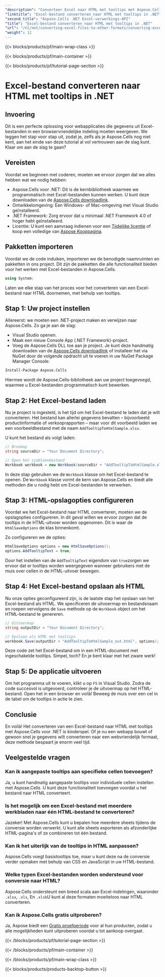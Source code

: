 ```yaml
---
"description": "Converteer Excel naar HTML met tooltips met Aspose.Cells voor .NET in een paar eenvoudige stappen. Verbeter uw webapps moeiteloos met interactieve Excel-gegevens."
"linktitle": "Excel-bestand converteren naar HTML met tooltips in .NET"
"second_title": "Aspose.Cells .NET Excel-verwerkings-API"
"title": "Excel-bestand converteren naar HTML met tooltips in .NET"
"url": "/nl/net/converting-excel-files-to-other-formats/converting-excel-file-to-html-with-tooltip/"
"weight": 12
---
```


{{< blocks/products/pf/main-wrap-class >}}

{{< blocks/products/pf/main-container >}}

{{< blocks/products/pf/tutorial-page-section >}}

# Excel-bestand converteren naar HTML met tooltips in .NET

## Invoering

Dit is een perfecte oplossing voor webapplicaties die gegevens uit Excel-bestanden in een browservriendelijke indeling moeten weergeven. We leggen het stap voor stap uit, zodat je, zelfs als je Aspose.Cells nog niet kent, aan het einde van deze tutorial al vol vertrouwen aan de slag kunt. Klaar om aan de slag te gaan?

## Vereisten

Voordat we beginnen met coderen, moeten we ervoor zorgen dat we alles hebben wat we nodig hebben:

- Aspose.Cells voor .NET: Dit is de kernbibliotheek waarmee we programmatisch met Excel-bestanden kunnen werken. U kunt deze downloaden van de [Aspose.Cells downloadlink](https://releases.aspose.com/cells/net/).
- Ontwikkelomgeving: Een Windows- of Mac-omgeving met Visual Studio geïnstalleerd.
- .NET Framework: Zorg ervoor dat u minimaal .NET Framework 4.0 of hoger hebt geïnstalleerd.
- Licentie: U kunt een aanvraag indienen voor een [Tijdelijke licentie](https://purchase.aspose.com/temporary-license/) of koop een volledige van [Aspose Kooppagina](https://purchase.aspose.com/buy).

## Pakketten importeren

Voordat we de code induiken, importeren we de benodigde naamruimten en pakketten in ons project. Dit zijn de pakketten die alle functionaliteit bieden voor het werken met Excel-bestanden in Aspose.Cells.

```csharp
using System;
```

Laten we elke stap van het proces voor het converteren van een Excel-bestand naar HTML doornemen, met behulp van tooltips.

## Stap 1: Uw project instellen

Allereerst: we moeten een .NET-project maken en verwijzen naar Aspose.Cells. Zo ga je aan de slag:

- Visual Studio openen.
- Maak een nieuw Console App (.NET Framework)-project.
- Voeg de Aspose.Cells DLL toe aan je project. Je kunt deze handmatig downloaden van de [Aspose.Cells downloadlink](https://releases.aspose.com/cells/net/) of installeer het via NuGet door de volgende opdracht uit te voeren in uw NuGet Package Manager Console:

```bash
Install-Package Aspose.Cells
```

Hiermee wordt de Aspose.Cells-bibliotheek aan uw project toegevoegd, waarmee u Excel-bestanden programmatisch kunt bewerken.

## Stap 2: Het Excel-bestand laden

Nu je project is ingesteld, is het tijd om het Excel-bestand te laden dat je wilt converteren. Het bestand kan allerlei gegevens bevatten – bijvoorbeeld productinformatie of verkooprapporten – maar voor dit voorbeeld laden we een voorbeeldbestand met de naam `AddTooltipToHtmlSample.xlsx`.

U kunt het bestand als volgt laden:

```csharp
// Bronmap
string sourceDir = "Your Document Directory";

// Open het sjabloonbestand
Workbook workbook = new Workbook(sourceDir + "AddTooltipToHtmlSample.xlsx");
```

In deze stap gebruiken we de `Workbook` klasse om het Excel-bestand te openen. De `Workbook` klasse vormt de kern van Aspose.Cells en biedt alle methoden die u nodig hebt om Excel-bestanden te verwerken.

## Stap 3: HTML-opslagopties configureren

Voordat we het Excel-bestand naar HTML converteren, moeten we de opslagopties configureren. In dit geval willen we ervoor zorgen dat de tooltips in de HTML-uitvoer worden opgenomen. Dit is waar de `HtmlSaveOptions` de klas binnenkomt.

Zo configureren we de opties:

```csharp
HtmlSaveOptions options = new HtmlSaveOptions();
options.AddTooltipText = true;
```

Door het instellen van de `AddTooltipText` eigendom van `true`zorgen we ervoor dat er tooltips worden weergegeven wanneer gebruikers met de muis over cellen in de HTML-uitvoer bewegen.

## Stap 4: Het Excel-bestand opslaan als HTML

Nu onze opties geconfigureerd zijn, is de laatste stap het opslaan van het Excel-bestand als HTML. We specificeren de uitvoermap en bestandsnaam en roepen vervolgens de `Save` methode op de `Workbook` object om het HTML-bestand te genereren.

```csharp
// Uitvoermap
string outputDir = "Your Document Directory";

// Opslaan als HTML met tooltips
workbook.Save(outputDir + "AddTooltipToHtmlSample_out.html", options);
```

Deze code zet het Excel-bestand om in een HTML-document met ingeschakelde tooltips. Simpel, toch? En je bent klaar met het zware werk!

## Stap 5: De applicatie uitvoeren

Om het programma uit te voeren, klikt u op `F5` in Visual Studio. Zodra de code succesvol is uitgevoerd, controleer je de uitvoermap op het HTML-bestand. Open het in een browser en voilà! Beweeg de muis over een cel in de tabel om de tooltips in actie te zien.

## Conclusie

En voilà! Het converteren van een Excel-bestand naar HTML met tooltips met Aspose.Cells voor .NET is kinderspel. Of je nu een webapp bouwt of gewoon snel je gegevens wilt converteren naar een webvriendelijk formaat, deze methode bespaart je enorm veel tijd. 

## Veelgestelde vragen

### Kan ik aangepaste tooltips aan specifieke cellen toevoegen?
Ja, u kunt handmatig aangepaste tooltips voor individuele cellen instellen met Aspose.Cells. U kunt deze functionaliteit toevoegen voordat u het bestand naar HTML converteert.

### Is het mogelijk om een Excel-bestand met meerdere werkbladen naar één HTML-bestand te converteren?
Jazeker! Met Aspose.Cells kunt u bepalen hoe meerdere sheets tijdens de conversie worden verwerkt. U kunt alle sheets exporteren als afzonderlijke HTML-pagina's of ze combineren tot één bestand.


### Kan ik het uiterlijk van de tooltips in HTML aanpassen?
Aspose.Cells voegt basistooltips toe, maar u kunt deze na de conversie verder opmaken met behulp van CSS en JavaScript in uw HTML-bestand.

### Welke typen Excel-bestanden worden ondersteund voor conversie naar HTML?
Aspose.Cells ondersteunt een breed scala aan Excel-indelingen, waaronder `.xlsx`, `.xls`, En `.xlsb`U kunt al deze formaten moeiteloos naar HTML converteren.

### Kan ik Aspose.Cells gratis uitproberen?
Ja, Aspose biedt een [Gratis proefperiode](https://releases.aspose.com/) voor al hun producten, zodat u alle mogelijkheden kunt uitproberen voordat u tot aankoop overgaat.

{{< /blocks/products/pf/tutorial-page-section >}}

{{< /blocks/products/pf/main-container >}}

{{< /blocks/products/pf/main-wrap-class >}}

{{< blocks/products/products-backtop-button >}}